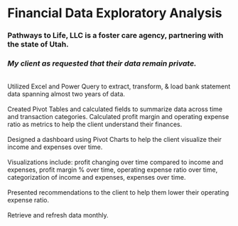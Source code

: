 # **Financial Data Exploratory Analysis**
### Pathways to Life, LLC is a foster care agency, partnering with the state of Utah.
### <i>My client as requested that their data remain private.</i>


<br>	Utilized Excel and Power Query to extract, transform, & load bank statement data spanning almost two years of data. </br>
<br>	Created Pivot Tables and calculated fields to summarize data across time and transaction categories. Calculated profit margin and operating expense ratio as metrics to help the client understand their finances.</br>
<br>	Designed a dashboard using Pivot Charts to help the client visualize their income and expenses over time.</br>
<br>  Visualizations include: profit changing over time compared to income and expenses, profit margin % over time, operating expense ratio over time, categorization of income and expenses, expenses over time. </br>
<br>	Presented recommendations to the client to help them lower their operating expense ratio.</br>
<br>  Retrieve and refresh data monthly.</br>
